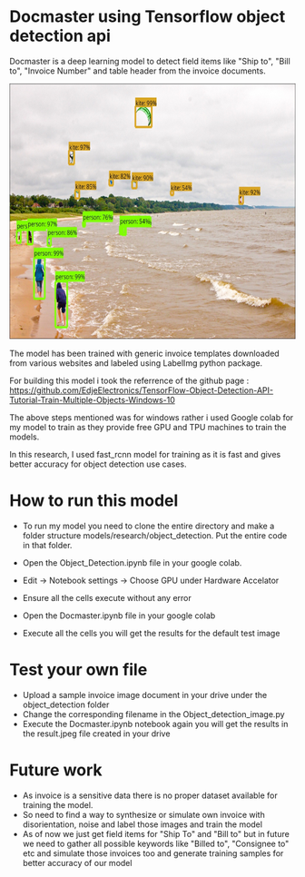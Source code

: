 
# Docmaster using Tensorflow object detection api

Docmaster is a deep learning model to detect field items like "Ship to", "Bill to", "Invoice Number" and table header from the invoice documents. 

<p align="center">
  <img src="g3doc/img/kites_detections_output.jpg" width=676 height=450>
</p>

The model has been trained with generic invoice templates downloaded from various websites and labeled using LabelImg python package.

For building this model i took the referrence of the github page : https://github.com/EdjeElectronics/TensorFlow-Object-Detection-API-Tutorial-Train-Multiple-Objects-Windows-10

The above steps mentioned was for windows rather i used Google colab for my model to train as they provide free GPU and TPU machines to train the models.

In this research, I used fast_rcnn model for training as it is fast and gives better accuracy for object detection use cases.

# How to run this model

- To run my model you need to clone the entire directory and make a folder structure models/research/object_detection. Put the entire code in that folder.

- Open the Object_Detection.ipynb file in your google colab.

- Edit -> Notebook settings -> Choose GPU under Hardware Accelator

- Ensure all the cells execute without any error

- Open the Docmaster.ipynb file in your google colab

- Execute all the cells you will get the results for the default test image

# Test your own file

- Upload a sample invoice image document in your drive under the object_detection folder
- Change the corresponding filename in the Object_detection_image.py 
- Execute the Docmaster.ipynb notebook again you will get the results in the result.jpeg file created in your drive

# Future work

- As invoice is a sensitive data there is no proper dataset available for training the model.
- So need to find a way to synthesize or simulate own invoice with disorientation, noise and label those images and train the model
- As of now we just get field items for "Ship To" and "Bill to" but in future we need to gather all possible keywords like "Billed to", "Consignee to" etc and simulate those invoices too and generate training samples for better accuracy of our model
